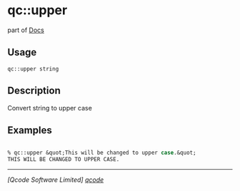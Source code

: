 qc::upper
=========

part of [Docs](.)

Usage
-----
`
        qc::upper string
    `

Description
-----------
Convert string to upper case

Examples
--------
```tcl

% qc::upper &quot;This will be changed to upper case.&quot;
THIS WILL BE CHANGED TO UPPER CASE.
```

----------------------------------
*[Qcode Software Limited] [qcode]*

[qcode]: www.qcode.co.uk "Qcode Software"
